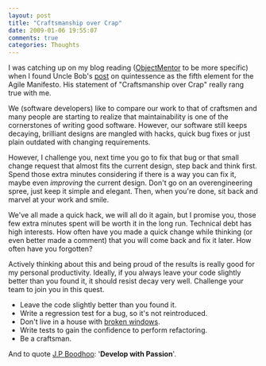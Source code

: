 ```yaml
---
layout: post
title: "Craftsmanship over Crap"
date: 2009-01-06 19:55:07
comments: true
categories: Thoughts
---
```


I was catching up on my blog reading ([ObjectMentor](http://blog.objectmentor.com/) to be more specific) when I found Uncle Bob's [post](http://blog.objectmentor.com/articles/2008/08/14/quintessence-the-fifth-element-for-the-agile-manifesto) on quintessence as the fifth element for the Agile Manifesto. His statement of "Craftsmanship over Crap" really rang true with me. 
 
We (software developers) like to compare our work to that of craftsmen and many people are starting to realize that maintainability is one of the cornerstones of writing good software. However, our software still keeps decaying, brilliant designs are mangled with hacks, quick bug fixes or just plain outdated with changing requirements.
 
However, I challenge you, next time you go to fix that bug or that small change request that almost fits the current design, step back and think first. Spend those extra minutes considering if there is a way you can fix it, maybe even *improving* the current design. Don't go on an overengineering spree, just keep it simple and elegant. Then, when you're done, sit back and marvel at your work and smile.
 
We've all made a quick hack, we will all do it again, but I promise you, those few extra minutes spent will be worth it in the long run. Technical debt has high interests. How often have you made a quick change while thinking (or even better made a comment) that you will come back and fix it later. How often have you forgotten?
 
Actively thinking about this and being proud of the results is really good for my personal productivity. Ideally, if you always leave your code slightly better than you found it, it should resist decay very well. Challenge your team to join you in this quest.
 
- Leave the code slightly better than you found it.
- Write a regression test for a bug, so it's not reintroduced. 
- Don't live in a house with [broken windows](http://www.pragprog.com/the-pragmatic-programmer/extracts/software-entropy).
- Write tests to gain the confidence to perform refactoring.
- Be a craftsman.
 
And to quote [J.P Boodhoo](http://blog.jpboodhoo.com/): '**Develop with Passion**'.

